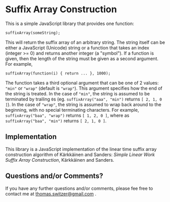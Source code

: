 Suffix Array Construction
=========================

This is a simple JavaScript library that provides one function:

	suffixArray(someString);

This will return the suffix array of an arbitrary string. The string itself can be either a JavaScript (Unicode) string or a function that takes an index (integer &gt;= 0) and returns another integer (a "symbol"). If a function is given, then the length of the string must be given as a second argument. For example,

	suffixArray(function(i) { return ... }, 1000);

The function takes a third optional argument that can be one of 2 values: `"min"` or `"wrap"` (default is `"wrap"`). This argument specifies how the end of the string is treated. In the case of `"min"`, the string is assumed to be terminated by trailing `0`s (eg. `suffixArray("aaa", "min")` returns `[ 2, 1, 0 ]`). In the case of `"wrap"`, the string is assumed to wrap back around to the beginning, with no special terminating characters. For example, `suffixArray("baa", "wrap")` returns `[ 1, 2, 0 ]`, where as `suffixArray("baa", "min")` returns `[ 2, 1, 0 ]`.

Implementation
--------------

This library is a JavaScript implementation of the linear time suffix array construction algorithm of Kärkkäinen and Sanders: *Simple Linear Work Suffix Array Construction*, Kärkkäinen and Sanders.

Questions and/or Comments?
--------------------------

If you have any further questions and/or comments, please fee free to contact me at thomas.switzer@gmail.com .
